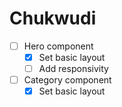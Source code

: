 # Chukwudi

- [ ] Hero component
  - [x] Set basic layout
  - [ ] Add responsivity

- [ ] Category component
  - [x] Set basic layout